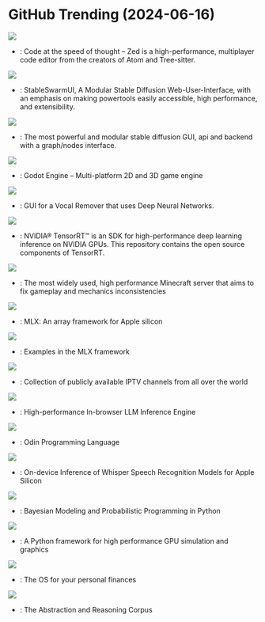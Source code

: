 # GitHub Trending (2024-06-16)

![](https://img.shields.io/badge/Rust-New%2063-green?style=flat-square&logo=appveyor)
- [](https://github.comundefined): Code at the speed of thought – Zed is a high-performance, multiplayer code editor from the creators of Atom and Tree-sitter.

![](https://img.shields.io/badge/C%23-New%20180-green?style=flat-square&logo=appveyor)
- [](https://github.comundefined): StableSwarmUI, A Modular Stable Diffusion Web-User-Interface, with an emphasis on making powertools easily accessible, high performance, and extensibility.

![](https://img.shields.io/badge/Python-New%20246-green?style=flat-square&logo=appveyor)
- [](https://github.comundefined): The most powerful and modular stable diffusion GUI, api and backend with a graph/nodes interface.

![](https://img.shields.io/badge/C%2B%2B-New%2030-green?style=flat-square&logo=appveyor)
- [](https://github.comundefined): Godot Engine – Multi-platform 2D and 3D game engine

![](https://img.shields.io/badge/Python-New%2027-green?style=flat-square&logo=appveyor)
- [](https://github.comundefined): GUI for a Vocal Remover that uses Deep Neural Networks.

![](https://img.shields.io/badge/C%2B%2B-New%2028-green?style=flat-square&logo=appveyor)
- [](https://github.comundefined): NVIDIA® TensorRT™ is an SDK for high-performance deep learning inference on NVIDIA GPUs. This repository contains the open source components of TensorRT.

![](https://img.shields.io/badge/Java-New%2034-green?style=flat-square&logo=appveyor)
- [](https://github.comundefined): The most widely used, high performance Minecraft server that aims to fix gameplay and mechanics inconsistencies

![](https://img.shields.io/badge/C%2B%2B-New%2034-green?style=flat-square&logo=appveyor)
- [](https://github.comundefined): MLX: An array framework for Apple silicon

![](https://img.shields.io/badge/Python-New%2014-green?style=flat-square&logo=appveyor)
- [](https://github.comundefined): Examples in the MLX framework

![](https://img.shields.io/badge/JavaScript-New%2036-green?style=flat-square&logo=appveyor)
- [](https://github.comundefined): Collection of publicly available IPTV channels from all over the world

![](https://img.shields.io/badge/TypeScript-New%2061-green?style=flat-square&logo=appveyor)
- [](https://github.comundefined): High-performance In-browser LLM Inference Engine

![](https://img.shields.io/badge/Odin-New%209-green?style=flat-square&logo=appveyor)
- [](https://github.comundefined): Odin Programming Language

![](https://img.shields.io/badge/Swift-New%2077-green?style=flat-square&logo=appveyor)
- [](https://github.comundefined): On-device Inference of Whisper Speech Recognition Models for Apple Silicon

![](https://img.shields.io/badge/Python-New%208-green?style=flat-square&logo=appveyor)
- [](https://github.comundefined): Bayesian Modeling and Probabilistic Programming in Python

![](https://img.shields.io/badge/Python-New%20128-green?style=flat-square&logo=appveyor)
- [](https://github.comundefined): A Python framework for high performance GPU simulation and graphics

![](https://img.shields.io/badge/Ruby-New%2017-green?style=flat-square&logo=appveyor)
- [](https://github.comundefined): The OS for your personal finances

![](https://img.shields.io/badge/JavaScript-New%2064-green?style=flat-square&logo=appveyor)
- [](https://github.comundefined): The Abstraction and Reasoning Corpus

